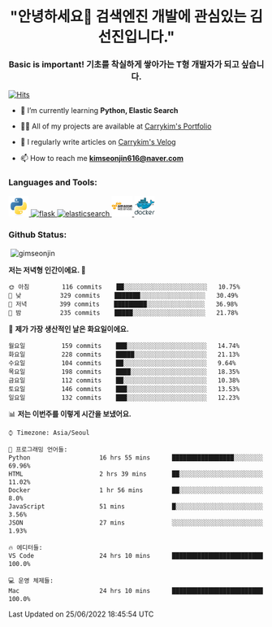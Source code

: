 <h1 align="center">"안녕하세요👋 검색엔진 개발에 관심있는 김선진입니다."</h1>
<h3 align="center">Basic is important! 기초를 착실하게 쌓아가는 T형 개발자가 되고 싶습니다.</h3>

[![Hits](https://hits.seeyoufarm.com/api/count/incr/badge.svg?url=https%3A%2F%2Fgithub.com%2Fgimseonjin&count_bg=%2318BFE5&title_bg=%23555555&icon=ko-fi.svg&icon_color=%23E7E7E7&title=hits&edge_flat=false)](https://hits.seeyoufarm.com)

- 🌱 I’m currently learning **Python, Elastic Search**

- 👨‍💻 All of my projects are available at [Carrykim's Portfolio](https://elderly-gruyere-ed2.notion.site/0-a2fe0ade7c354a749153cd7544fbd685)

- 📝 I regularly write articles on [Carrykim's Velog](https://velog.io/@carrykim)

- 📫 How to reach me **kimseonjin616@naver.com**


<h3 align="left">Languages and Tools:</h3>
<p align="left"> 
 <a href="https://www.python.org" target="_blank" rel="noreferrer"> 
  <img src="https://raw.githubusercontent.com/devicons/devicon/master/icons/python/python-original.svg" alt="python" width="8%" height="8%"/> 
 </a>
 <a href="https://flask.palletsprojects.com/" target="_blank" rel="noreferrer"> <img src="https://www.vectorlogo.zone/logos/pocoo_flask/pocoo_flask-icon.svg" alt="flask" width="8%" height="8%"/> </a> <a href="https://www.elastic.co" target="_blank" rel="noreferrer"> <img src="https://www.vectorlogo.zone/logos/elastic/elastic-icon.svg" alt="elasticsearch" width="8%" height="8%"/> </a> <a href="https://aws.amazon.com" target="_blank" rel="noreferrer"> <img src="https://raw.githubusercontent.com/devicons/devicon/master/icons/amazonwebservices/amazonwebservices-original-wordmark.svg" alt="aws" width="8%" height="8%"/> </a> <a href="https://www.docker.com/" target="_blank" rel="noreferrer"> <img src="https://raw.githubusercontent.com/devicons/devicon/master/icons/docker/docker-original-wordmark.svg" alt="docker" width="8%" height="8%"/> </a>   </p>


<h3 align="left">Github Status:</h3>
<p align="left">
 <p>&nbsp;<img align="center" src="https://github-readme-stats.vercel.app/api?username=gimseonjin&show_icons=true&locale=en" alt="gimseonjin" /></p>
</p>


<!--START_SECTION:waka-->
**저는 저녁형 인간이에요. 🦉** 

```text
🌞 아침         116 commits    ██░░░░░░░░░░░░░░░░░░░░░░░   10.75% 
🌆 낮　         329 commits    ███████░░░░░░░░░░░░░░░░░░   30.49% 
🌃 저녁         399 commits    █████████░░░░░░░░░░░░░░░░   36.98% 
🌙 밤　         235 commits    █████░░░░░░░░░░░░░░░░░░░░   21.78%

```
📅 **제가 가장 생산적인 날은 화요일이에요.** 

```text
월요일          159 commits    ███░░░░░░░░░░░░░░░░░░░░░░   14.74% 
화요일          228 commits    █████░░░░░░░░░░░░░░░░░░░░   21.13% 
수요일          104 commits    ██░░░░░░░░░░░░░░░░░░░░░░░   9.64% 
목요일          198 commits    ████░░░░░░░░░░░░░░░░░░░░░   18.35% 
금요일          112 commits    ██░░░░░░░░░░░░░░░░░░░░░░░   10.38% 
토요일          146 commits    ███░░░░░░░░░░░░░░░░░░░░░░   13.53% 
일요일          132 commits    ███░░░░░░░░░░░░░░░░░░░░░░   12.23%

```


📊 **저는 이번주를 이렇게 시간을 보냈어요.** 

```text
⌚︎ Timezone: Asia/Seoul

💬 프로그래밍 언어들: 
Python                   16 hrs 55 mins      █████████████████░░░░░░░░   69.96% 
HTML                     2 hrs 39 mins       ██░░░░░░░░░░░░░░░░░░░░░░░   11.02% 
Docker                   1 hr 56 mins        ██░░░░░░░░░░░░░░░░░░░░░░░   8.0% 
JavaScript               51 mins             █░░░░░░░░░░░░░░░░░░░░░░░░   3.56% 
JSON                     27 mins             ░░░░░░░░░░░░░░░░░░░░░░░░░   1.93%

🔥 에디터들: 
VS Code                  24 hrs 10 mins      █████████████████████████   100.0%

💻 운영 체제들: 
Mac                      24 hrs 10 mins      █████████████████████████   100.0%

```


 Last Updated on 25/06/2022 18:45:54 UTC
<!--END_SECTION:waka-->
